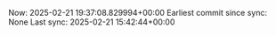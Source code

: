 Now: 2025-02-21 19:37:08.829994+00:00 Earliest commit since sync: None Last sync: 2025-02-21 15:42:44+00:00

